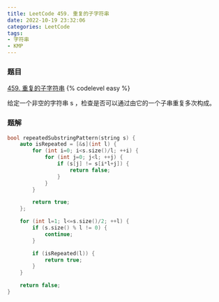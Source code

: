 ```yaml
---
title: LeetCode 459. 重复的子字符串
date: 2022-10-19 23:32:06
categories: LeetCode
tags:
- 字符串
- KMP
---
```


### 题目
[459. 重复的子字符串](https://leetcode.cn/problems/repeated-substring-pattern/)
{% codelevel easy %}

给定一个非空的字符串 s ，检查是否可以通过由它的一个子串重复多次构成。
<!-- more -->

### 题解
``` cpp
bool repeatedSubstringPattern(string s) {
    auto isRepeated = [&s](int l) {
        for (int i=0; i<s.size()/l; ++i) {
            for (int j=0; j<l; ++j) {
                if (s[j] != s[i*l+j]) {
                    return false;
                }
            }
        }

        return true;
    };

    for (int l=1; l<=s.size()/2; ++l) {
        if (s.size() % l != 0) {
            continue;
        }

        if (isRepeated(l)) {
            return true;
        }
    }

    return false;
}
```


